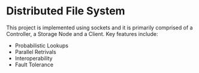 # Distributed File System

This project is implemented using sockets and it is primarily comprised of a Controller, a Storage Node and a Client.
Key features include:

- Probabilistic Lookups
- Parallel Retrivals
- Interoperability
- Fault Tolerance


